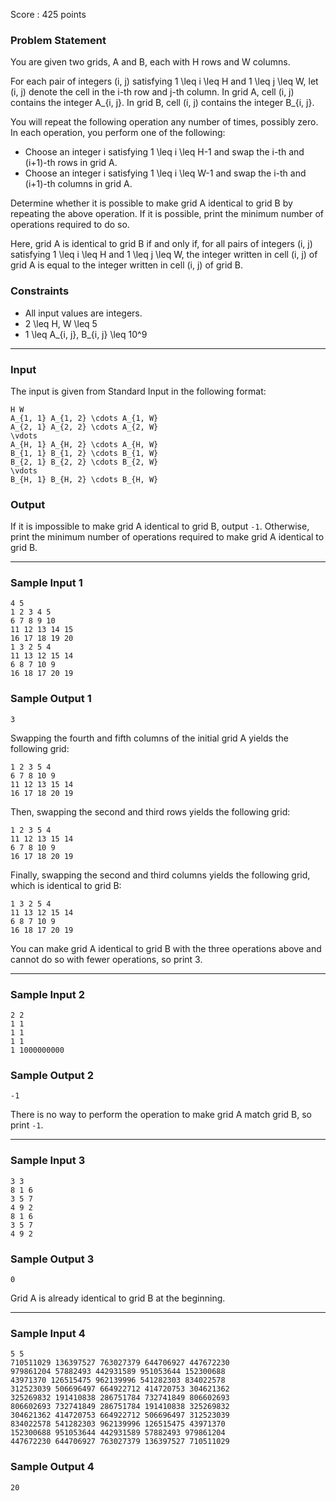 Score : 425 points

### Problem Statement

You are given two grids, A and B, each with H rows and W columns.

For each pair of integers (i, j) satisfying 1 \leq i \leq H and 1 \leq j \leq W, let (i, j) denote the cell in the i-th row and j-th column. In grid A, cell (i, j) contains the integer A\_{i, j}. In grid B, cell (i, j) contains the integer B\_{i, j}.

You will repeat the following operation any number of times, possibly zero. In each operation, you perform one of the following:

* Choose an integer i satisfying 1 \leq i \leq H-1 and swap the i-th and (i+1)-th rows in grid A.
* Choose an integer i satisfying 1 \leq i \leq W-1 and swap the i-th and (i+1)-th columns in grid A.

Determine whether it is possible to make grid A identical to grid B by repeating the above operation. If it is possible, print the minimum number of operations required to do so.

Here, grid A is identical to grid B if and only if, for all pairs of integers (i, j) satisfying 1 \leq i \leq H and 1 \leq j \leq W, the integer written in cell (i, j) of grid A is equal to the integer written in cell (i, j) of grid B.

### Constraints

* All input values are integers.
* 2 \leq H, W \leq 5
* 1 \leq A\_{i, j}, B\_{i, j} \leq 10^9

---

### Input

The input is given from Standard Input in the following format:

```
H W
A_{1, 1} A_{1, 2} \cdots A_{1, W}
A_{2, 1} A_{2, 2} \cdots A_{2, W}
\vdots
A_{H, 1} A_{H, 2} \cdots A_{H, W}
B_{1, 1} B_{1, 2} \cdots B_{1, W}
B_{2, 1} B_{2, 2} \cdots B_{2, W}
\vdots
B_{H, 1} B_{H, 2} \cdots B_{H, W}
```

### Output

If it is impossible to make grid A identical to grid B, output `-1`. Otherwise, print the minimum number of operations required to make grid A identical to grid B.

---

### Sample Input 1

```
4 5
1 2 3 4 5
6 7 8 9 10
11 12 13 14 15
16 17 18 19 20
1 3 2 5 4
11 13 12 15 14
6 8 7 10 9
16 18 17 20 19
```

### Sample Output 1

```
3
```

Swapping the fourth and fifth columns of the initial grid A yields the following grid:

```
1 2 3 5 4
6 7 8 10 9
11 12 13 15 14
16 17 18 20 19
```

Then, swapping the second and third rows yields the following grid:

```
1 2 3 5 4
11 12 13 15 14
6 7 8 10 9
16 17 18 20 19
```

Finally, swapping the second and third columns yields the following grid, which is identical to grid B:

```
1 3 2 5 4
11 13 12 15 14
6 8 7 10 9
16 18 17 20 19
```

You can make grid A identical to grid B with the three operations above and cannot do so with fewer operations, so print 3.

---

### Sample Input 2

```
2 2
1 1
1 1
1 1
1 1000000000
```

### Sample Output 2

```
-1
```

There is no way to perform the operation to make grid A match grid B, so print `-1`.

---

### Sample Input 3

```
3 3
8 1 6
3 5 7
4 9 2
8 1 6
3 5 7
4 9 2
```

### Sample Output 3

```
0
```

Grid A is already identical to grid B at the beginning.

---

### Sample Input 4

```
5 5
710511029 136397527 763027379 644706927 447672230
979861204 57882493 442931589 951053644 152300688
43971370 126515475 962139996 541282303 834022578
312523039 506696497 664922712 414720753 304621362
325269832 191410838 286751784 732741849 806602693
806602693 732741849 286751784 191410838 325269832
304621362 414720753 664922712 506696497 312523039
834022578 541282303 962139996 126515475 43971370
152300688 951053644 442931589 57882493 979861204
447672230 644706927 763027379 136397527 710511029
```

### Sample Output 4

```
20
```